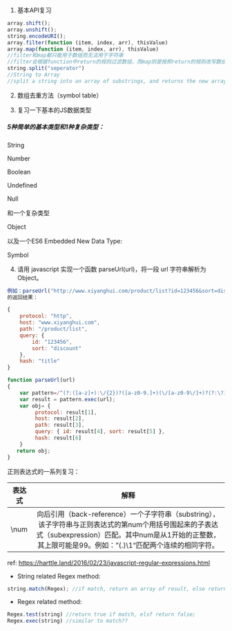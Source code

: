 1. 基本API复习
```javascript
array.shift();
array.unshift();
string.encodeURI();
array.filter(function (item, index, arr), thisValue)
array.map(function (item, index, arr), thisValue)
//filter和map都只能用于数组而无法用于字符串
//filter会根据function中return的规则过滤数组，而map则是按照return的规则改写数组
string.split("seperator")
//String to Array
//split a string into an array of substrings, and returns the new array.
```

2. 数组去重方法（symbol table）

3. 复习一下基本的JS数据类型
##### 5种简单的基本类型和1种复杂类型：
String 

Number

Boolean

Undefined

Null

和一个复杂类型

Object

以及一个ES6 Embedded New Data Type: 

Symbol

4. 请用 javascript 实现一个函数 parseUrl(url)，将一段 url 字符串解析为 Object。 

```javascript
例如：parseUrl("http://www.xiyanghui.com/product/list?id=123456&sort=discount#title");
的返回结果：

{
    protocol: "http",
    host: "www.xiyanghui.com",
    path: "/product/list",
    query: {
        id: "123456",
        sort: "discount"
    },
    hash: "title"
}

function parseUrl(url)
{
    var pattern=/^(?:([a-z]+):\/{2})?([a-z0-9.]+)(\/[a-z0-9\/]+)?(?:\?id=)([0-9]+)(?:&sort=([a-zA-Z0-9]+))?(?:#([a-zA-Z]+))?/g;
    var result = pattern.exec(url);
    var obj= {
         protocol: result[1],
         host: result[2],
         path: result[3],
         query: { id: result[4], sort: result[5] },
         hash: result[6]     
    }
   return obj;
}	
```
正则表达式的一系列复习：

| 表达式        | 解释           | 
| ------------- |:-------------:| 
|  \num      | 向后引用（back-reference）一个子字符串（substring），该子字符串与正则表达式的第num个用括号围起来的子表达式（subexpression）匹配。其中num是从1开始的正整数，其上限可能是99。例如：”(.)\1“匹配两个连续的相同字符。 | 

ref: https://harttle.land/2016/02/23/javascript-regular-expressions.html
* String related Regex method:
```javascript
string.match(Regex); //if match, return an array of result, else return null
```
* Regex related method:
```javascript
Regex.test(string) //return true if match, elsf return false;
Regex.exec(string) //similar to match??
```


